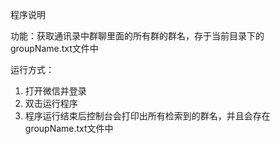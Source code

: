程序说明

功能：获取通讯录中群聊里面的所有群的群名，存于当前目录下的groupName.txt文件中

运行方式：
1. 打开微信并登录
2. 双击运行程序
3. 程序运行结束后控制台会打印出所有检索到的群名，并且会存在groupName.txt文件中
